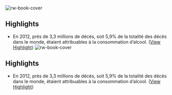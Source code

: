 ![rw-book-cover](https://readwise-assets.s3.amazonaws.com/static/images/article0.00998d930354.png)

## Highlights
- En 2012, près de 3,3 millions de décès, soit 5,9% de la totalité des décès dans le monde, étaient attribuables à la consommation d’alcool. ([View Highlight](https://instapaper.com/read/1488741964/18970378))
![rw-book-cover](https://readwise-assets.s3.amazonaws.com/static/images/article0.00998d930354.png)

## Highlights
- En 2012, près de 3,3 millions de décès, soit 5,9% de la totalité des décès dans le monde, étaient attribuables à la consommation d’alcool. ([View Highlight](https://instapaper.com/read/1488741964/18970378))
